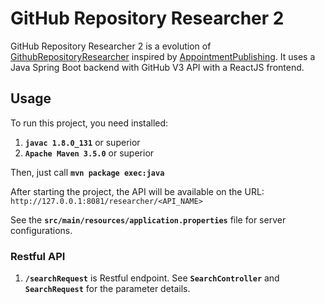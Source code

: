 # GitHub Repository Researcher 2

GitHub Repository Researcher 2 is a evolution of [GithubRepositoryResearcher](https://github.com/evandroforks/GithubRepositoryResearcher)
inspired by [AppointmentPublishing](https://github.com/evandroforks/AppointmentPublishing).
It uses a Java Spring Boot backend with GitHub V3 API with a ReactJS frontend.


## Usage

To run this project, you need installed:
1. **`javac 1.8.0_131`** or superior
1. **`Apache Maven 3.5.0`** or superior

Then, just call **`mvn package exec:java`**

After starting the project, the API will be available on the URL: `http://127.0.0.1:8081/researcher/<API_NAME>`

See the **`src/main/resources/application.properties`** file for server configurations.


### Restful API

1. **`/searchRequest`** is Restful endpoint. See **`SearchController`** and **`SearchRequest`** for the parameter details.

